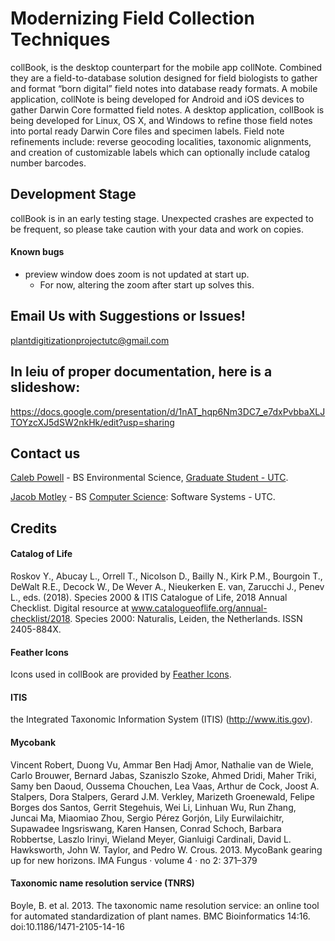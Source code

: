 # Modernizing Field Collection Techniques

collBook, is the desktop counterpart for the mobile app collNote. Combined they are a field-to-database solution designed for field biologists to gather and format “born digital” field notes into database ready formats. A mobile application, collNote is being developed for Android and iOS devices to gather Darwin Core formatted field notes. A desktop application, collBook is being developed for Linux, OS X, and Windows to refine those field notes into portal ready Darwin Core files and specimen labels. Field note refinements include: reverse geocoding localities, taxonomic alignments, and creation of customizable labels which can optionally include catalog number barcodes.

## Development Stage

collBook is in an early testing stage. Unexpected crashes are expected to be frequent, so please take caution with your data and work on copies.

#### Known bugs
- preview window does zoom is not updated at start up.
  - For now, altering the zoom after start up solves this.

## Email Us with Suggestions or Issues!

plantdigitizationprojectutc@gmail.com

## In leiu of proper documentation, here is a slideshow:
https://docs.google.com/presentation/d/1nAT_hqp6Nm3DC7_e7dxPvbbaXLJTOYzcXJ5dSW2nkHk/edit?usp=sharing

## Contact us

[Caleb Powell](https://github.com/CapPow) - BS Environmental Science, [Graduate Student - UTC](https://www.utc.edu/biology-geology-environmental-science/profiles/graduate-students/qvd441.php).

[Jacob Motley](https://www.linkedin.com/in/jacob-motley-b627a1152) - BS [Computer Science](https://github.com/j-h-m): Software Systems - UTC.

## Credits

#### Catalog of Life
Roskov Y., Abucay L., Orrell T., Nicolson D., Bailly N., Kirk P.M., Bourgoin T., DeWalt R.E., Decock W., De Wever A., Nieukerken E. van, Zarucchi J., Penev L., eds. (2018). Species 2000 & ITIS Catalogue of Life, 2018 Annual Checklist. Digital resource at www.catalogueoflife.org/annual-checklist/2018. Species 2000: Naturalis, Leiden, the Netherlands. ISSN 2405-884X.

#### Feather Icons
Icons used in collBook are provided by [Feather Icons](https://github.com/feathericons/feather).

#### ITIS
the Integrated Taxonomic Information System (ITIS) (http://www.itis.gov).

#### Mycobank
Vincent Robert, Duong Vu, Ammar Ben Hadj Amor, Nathalie van de Wiele, Carlo Brouwer, Bernard Jabas, Szaniszlo Szoke, Ahmed Dridi, Maher Triki, Samy ben Daoud, Oussema Chouchen, Lea Vaas, Arthur de Cock, Joost A. Stalpers, Dora Stalpers, Gerard J.M. Verkley, Marizeth Groenewald, Felipe Borges dos Santos, Gerrit Stegehuis, Wei Li, Linhuan Wu, Run Zhang, Juncai Ma, Miaomiao Zhou, Sergio Pérez Gorjón, Lily Eurwilaichitr, Supawadee Ingsriswang, Karen Hansen, Conrad Schoch, Barbara Robbertse, Laszlo Irinyi, Wieland Meyer, Gianluigi Cardinali, David L. Hawksworth, John W. Taylor, and Pedro W. Crous. 2013. MycoBank gearing up for new horizons. IMA Fungus · volume 4 · no 2: 371–379 

#### Taxonomic name resolution service (TNRS)
Boyle, B. et al. 2013. The taxonomic name resolution service: an online tool for automated standardization of plant names. BMC Bioinformatics 14:16. doi:10.1186/1471-2105-14-16
